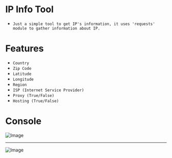 # IP Info Tool
* `Just a simple tool to get IP's information, it uses 'requests'  module to gather information about IP. `

# Features
* `Country`
* `Zip Code`
* `Latitude`
* `Longitude`
* `Region`
* `ISP (Internet Service Provider)`
* `Proxy (True/False)`
* `Hosting (True/False)`

# Console
![Image](https://cdn.discordapp.com/attachments/903247016736477205/903555631192100924/unknown.png)

-----

![Image](https://cdn.discordapp.com/attachments/903247016736477205/903555763014889482/unknown.png)
